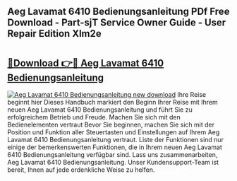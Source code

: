 ## Aeg Lavamat 6410 Bedienungsanleitung PDf Free Download - Part-sjT Service Owner Guide - User Repair Edition Xlm2e

# <h2><a href="http://df02m0.blite.top/?on=Aeg+Lavamat+6410+Bedienungsanleitung">🔗Download 👉🔴 Aeg Lavamat 6410 Bedienungsanleitung</a></h2>

[![Aeg Lavamat 6410 Bedienungsanleitung new download](https://i.imgur.com/lujVjoI.png)](http://df02m0.blite.top/?on=Aeg+Lavamat+6410+Bedienungsanleitung)
Ihre Reise beginnt hier Dieses Handbuch markiert den Beginn Ihrer Reise mit Ihrem neuen Aeg Lavamat 6410 Bedienungsanleitung und führt Sie zu erfolgreichem Betrieb und Freude. Machen Sie sich mit den Bedienelementen vertraut Bevor Sie beginnen, machen Sie sich mit der Position und Funktion aller Steuertasten und Einstellungen auf Ihrem Aeg Lavamat 6410 Bedienungsanleitung vertraut. Liste der Funktionen sind nur einige der bemerkenswerten Funktionen, die in Ihrem neuen Aeg Lavamat 6410 Bedienungsanleitung verfügbar sind. Lass uns zusammenarbeiten, Aeg Lavamat 6410 Bedienungsanleitung. Unser Kundensupport-Team ist bereit, Ihnen auf jede erdenkliche Weise zu helfen.
